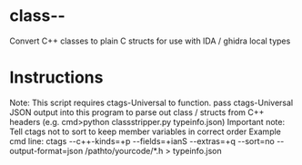 # class--
Convert C++ classes to plain C structs for use with IDA / ghidra local types

# Instructions
Note: This script requires ctags-Universal to function.
pass ctags-Universal JSON output into this program to parse out class / structs from C++ headers (e.g. cmd>python classstripper.py typeinfo.json)
Important note:  Tell ctags not to sort to keep member variables in correct order
Example cmd line:  ctags --c++-kinds=+p --fields=+ianS --extras=+q --sort=no --output-format=json /pathto/yourcode/*.h > typeinfo.json
